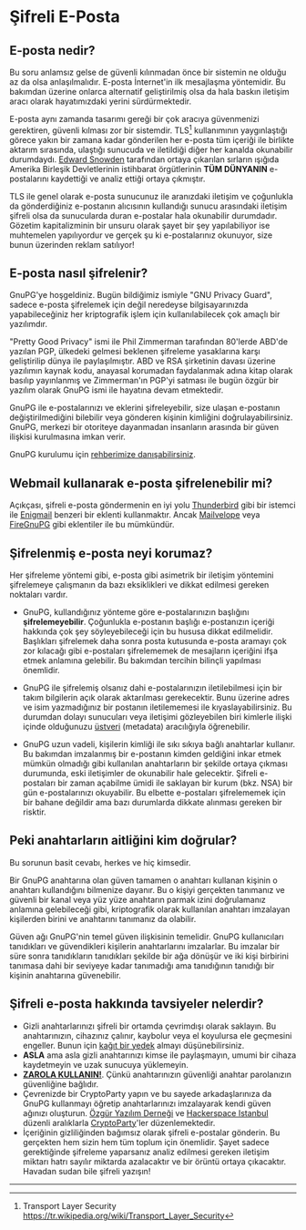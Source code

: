 # Şifreli E-Posta

## E-posta nedir?

Bu soru anlamsız gelse de güvenli kılınmadan önce bir sistemin ne olduğu az da olsa anlaşılmalıdır. E-posta İnternet'in ilk mesajlaşma yöntemidir. Bu bakımdan üzerine onlarca alternatif geliştirilmiş olsa da hala baskın iletişim aracı olarak hayatımızdaki yerini sürdürmektedir.

E-posta aynı zamanda tasarımı gereği bir çok aracıya güvenmenizi gerektiren, güvenli kılması zor bir sistemdir. TLS[^1] kullanımının yaygınlaştığı görece yakın bir zamana kadar gönderilen her e-posta tüm içeriği ile birlikte aktarım sırasında, ulaştığı sunucuda ve iletildiği diğer her kanalda okunabilir durumdaydı. [Edward Snowden](https://en.wikipedia.org/wiki/Edward_Snowden) tarafından ortaya çıkarılan sırların ışığıda Amerika Birleşik Devletlerinin istihbarat örgütlerinin **TÜM DÜNYANIN** e-postalarını kaydettiği ve analiz ettiği ortaya çıkmıştır.

TLS ile genel olarak e-posta sunucunuz ile aranızdaki iletişim ve çoğunlukla da gönderdiğiniz e-postanın alıcısının kullandığı sunucu arasındaki iletişim şifreli olsa da sunucularda duran e-postalar hala okunabilir durumdadır. Gözetim kapitalizminin bir unsuru olarak şayet bir şey yapılabiliyor ise muhtemelen yapılıyordur ve gerçek şu ki e-postalarınız okunuyor, size bunun üzerinden reklam satılıyor!

## E-posta nasıl şifrelenir?

GnuPG'ye hoşgeldiniz. Bugün bildiğimiz ismiyle "GNU Privacy Guard", sadece e-posta şifrelemek için değil neredeyse bilgisayarınızda yapabileceğiniz her kriptografik işlem için kullanılabilecek çok amaçlı bir yazılımdır.

"Pretty Good Privacy" ismi ile Phil Zimmerman tarafından 80'lerde ABD'de yazılan PGP, ülkedeki gelmesi beklenen şifreleme yasaklarına karşı geliştirilip dünya ile paylaşılmıştır. ABD ve RSA şirketinin davası üzerine yazılımın kaynak kodu, anayasal korumadan faydalanmak adına kitap olarak basılıp yayınlanmış ve Zimmerman'ın PGP'yi satması ile bugün özgür bir yazılım olarak GnuPG ismi ile hayatına devam etmektedir.

GnuPG ile e-postalarınızı ve eklerini şifreleyebilir, size ulaşan e-postanın değiştirilmediğini bilebilir veya gönderen kişinin kimliğini doğrulayabilirsiniz. GnuPG, merkezi bir otoriteye dayanmadan insanların arasında bir güven ilişkisi kurulmasına imkan verir.

GnuPG kurulumu için [rehberimize danışabilirsiniz](gpg/gpg-anahtar-uretimi.md).

## Webmail kullanarak e-posta şifrelenebilir mi?

Açıkçası, şifreli e-posta göndermenin en iyi yolu [Thunderbird](https://www.thunderbird.net/en-US/) gibi bir istemci ile [Enigmail](https://www.enigmail.net) benzeri bir eklenti kullanmaktır. Ancak [Mailvelope](https://www.mailvelope.com/en/) veya [FireGnuPG](http://tr.getfiregpg.org/s/home) gibi eklentiler ile bu mümkündür.

## Şifrelenmiş e-posta neyi korumaz?

Her şifreleme yöntemi gibi, e-posta gibi asimetrik bir iletişim yöntemini şifrelemeye çalışmanın da bazı eksiklikleri ve dikkat edilmesi gereken noktaları vardır.

* GnuPG, kullandığınız yönteme göre e-postalarınızın başlığını **şifrelemeyebilir**. Çoğunlukla e-postanın başlığı e-postanızın içeriği hakkında çok şey söyleyebileceği için bu hususa dikkat edilmelidir. Başlıkları şifrelemek daha sonra posta kutusunda e-posta aramayı çok zor kılacağı gibi e-postaları şifrelememek de mesajların içeriğini ifşa etmek anlamına gelebilir. Bu bakımdan tercihin bilinçli yapılması önemlidir.

* GnuPG ile şifrelemiş olsanız dahi e-postalarınızın iletilebilmesi için bir takım bilgilerin açık olarak aktarılması gerekecektir. Bunu üzerine adres ve isim yazmadığınız bir postanın iletilememesi ile kıyaslayabilirsiniz. Bu durumdan dolayı sunucuları veya iletişimi gözleyebilen biri kimlerle ilişki içinde olduğunuzu [üstveri](https://en.wikipedia.org/wiki/Metadata) (metadata) aracılığıyla öğrenebilir.

* GnuPG uzun vadeli, kişilerin kimliği ile sıkı sıkıya bağlı anahtarlar kullanır. Bu bakımdan imzalanmış bir e-postanın kimden geldiğini inkar etmek mümkün olmadığı gibi kullanılan anahtarların bir şekilde ortaya çıkması durumunda, eski iletişimler de okunabilir hale gelecektir. Şifreli e-postaları bir zaman açabilme ümidi ile saklayan bir kurum (bkz. NSA) bir gün e-postalarınızı okuyabilir. Bu elbette e-postaları şifrelememek için bir bahane değildir ama bazı durumlarda dikkate alınması gereken bir risktir.

## Peki anahtarların aitliğini kim doğrular?

Bu sorunun basit cevabı, herkes ve hiç kimsedir.

Bir GnuPG anahtarına olan güven tamamen o anahtarı kullanan kişinin o anahtarı kullandığını bilmenize dayanır. Bu o kişiyi gerçekten tanımanız ve güvenli bir kanal veya yüz yüze anahtarın parmak izini doğrulamanız anlamına gelebileceği gibi, kriptografik olarak kullanılan anahtarı imzalayan kişilerden birini ve anahtarını tanımanız da olabilir.

Güven ağı GnuPG'nin temel güven ilişkisinin temelidir. GnuPG kullanıcıları tanıdıkları ve güvendikleri kişilerin anahtarlarını imzalarlar. Bu imzalar bir süre sonra tanıdıkların tanıdıkları şekilde bir ağa dönüşür ve iki kişi birbirini tanımasa dahi bir seviyeye kadar tanımadığı ama tanıdığının tanıdığı bir kişinin anahtarına güvenebilir.

## Şifreli e-posta hakkında tavsiyeler nelerdir?

* Gizli anahtarlarınızı şifreli bir ortamda çevrimdışı olarak saklayın. Bu anahtarınızın, cihazınız çalınır, kaybolur veya el koyulursa ele geçmesini engeller. Bunun için [kağıt bir yedek](yazisma_guvenligi/gpg/paperbackup/paperbackup.md) almayı düşünebilirsiniz.
* **ASLA** ama asla gizli anahtarınızı kimse ile paylaşmayın, umumi bir cihaza kaydetmeyin ve uzak sunucuya yüklemeyin.
* **[ZAROLA KULLANIN!](https://zarola.oyd.org.tr)**. Çünkü anahtarınızın güvenliği anahtar parolanızın güvenliğine bağlıdır.
* Çevrenizde bir CryptoParty yapın ve bu sayede arkadaşlarınıza da GnuPG kullanmayı öğretip anahtarlarınızı imzalayarak kendi güven ağınızı oluşturun. [Özgür Yazılım Derneği](https://oyd.org.tr) ve [Hackerspace Istanbul](https://hackerspace.ist) düzenli aralıklarla [CryptoParty](https://cryptoparty.online)'ler düzenlemektedir.
* İçeriğinin gizliliğinden bağımsız olarak şifreli e-postalar gönderin. Bu gerçekten hem sizin hem tüm toplum için önemlidir. Şayet sadece gerektiğinde şifreleme yaparsanız analiz edilmesi gereken iletişim miktarı hatrı sayılır miktarda azalacaktır ve bir örüntü ortaya çıkacaktır. Havadan sudan bile şifreli yazışın!
---
[^1]: Transport Layer Security <https://tr.wikipedia.org/wiki/Transport_Layer_Security>
